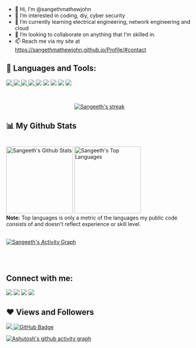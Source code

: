 - 👋 Hi, I’m @sangethmathewjohn
- 👀 I’m interested in coding, diy, cyber security
- 🌱 I’m currently learning electrical engineering, network engineering and cloud
- 💞️ I’m looking to collaborate on anything that I'm skilled in.
- 📫 Reach me via my site at https://sangethmathewjohn.github.io/Profile/#contact

<!---
sangethmathewjohn/sangethmathewjohn is a ✨ special ✨ repository because its `README.md` (this file) appears on your GitHub profile.
You can click the Preview link to take a look at your changes.
--->
## 🚀 Languages and Tools:

<p align="left"> 
    <a href="https://www.w3.org/html/" target="_blank"> <img src="https://img.icons8.com/color/48/000000/html-5.png"/> </a> 
    <a href="https://www.w3schools.com/css/" target="_blank"> <img src="https://img.icons8.com/color/48/000000/css3.png"/> </a> 
    <a href="https://getbootstrap.com" target="_blank"> <img src="https://img.icons8.com/color/48/000000/bootstrap.png"/> </a> 
    <a href="https://www.python.org" target="_blank"> <img src="https://img.icons8.com/color/48/000000/python.png"/> </a> 
    <a href ="https://www.docker.com" target="_blank"><img src ="https://img.icons8.com/color/48/000000/docker"></a>
    <a href ="https://www.linux.org" target="_blank"><img src ="https://img.icons8.com/color/48/000000/linux"></a>
    <a href="https://cloud.google.com" target="_blank"><img src="https://img.icons8.com/color/48/000000/google-cloud"></a>
    <a href="https://www.arduino.cc" target="_blank"><img src="https://img.icons8.com/color/48/000000/arduino"></a>
    <a href="https://www.cisco.com/c/en/us/training-events/training-certifications/certifications/associate/ccna.html" target="_blank"><img src="https://img.icons8.com/color/48/000000/router"></a>
  
</p>

<br/>

<p align="center">
    <a href="https://github.com/nullpwn/github-readme-streak-stats">
        <img title="🔥 Get streak stats for your profile at git.io/streak-stats" alt="Sangeeth's streak" src="https://github-readme-streak-stats.herokuapp.com/?user=sangethmathewjohn&theme=black-ice&hide_border=true&stroke=0000&background=060A0CD0"/>
    </a>
</p>

## 📊 My Github Stats

  <br/>
    <a href="https://github.com/sangethmathewjohn/github-readme-stats"><img height="180em" alt="Sangeeth's Github Stats" src="https://github-readme-stats.vercel.app/api?username=sangethmathewjohn&show_icons=true&count_private=true&include_all_commits=true&theme=react&hide_border=true&bg_color=0D1117" /></a>
  <a href="https://github.com/sangethmathewjohn/github-readme-stats"><img height="180em" alt="Sangeeth's Top Languages" src="https://github-readme-stats.vercel.app/api/top-langs/?username=sangethmathewjohn&langs_count=8&count_private=true&layout=compact&theme=react&hide_border=true&bg_color=0D1117" /></a>
  <br/>
  <b>Note:</b> Top languages is only a metric of the languages my public code consists of and doesn't reflect experience or skill level.


<br/>
<br/>

<a href="https://github.com/sangethmathewjohn/github-readme-activity-graph"><img alt="Sangeeth's Activity Graph" src="https://activity-graph.herokuapp.com/graph?username=sangethmathewjohn&bg_color=0D1117&color=5BCDEC&line=5BCDEC&point=FFFFFF&hide_border=true" /></a>

<br/>
<br/>

## Connect with me:
<p align="left">

<a href = "https://www.linkedin.com/in/sangeethmathewjohn/"><img src="https://img.icons8.com/cute-clipart/45/000000/linkedin.png"/></a>
<a href = "https://twitter.com/sangeeth"><img src="https://img.icons8.com/cotton/45/000000/twitter.png"/></a>
<a href = "https://www.instagram.com/sangeethmathewjohn/"><img src="https://img.icons8.com/color/45/000000/instagram-new.png"/></a>
<a href = "https://www.facebook.com/sangeethmathewjohn"><img src="https://img.icons8.com/fluent/48/000000/facebook-new.png"/></a>



</p>

## ❤ Views and Followers
<a href="https://github.com/sangethmathewjohn/github-profile-views-counter">
    <img src="https://komarev.com/ghpvc/?username=sangethmathewjohn&color=blueviolet">
</a>
<a href="https://github.com/sangethmathewjohn?tab=followers"><img src="https://img.shields.io/github/followers/sangethmathewjohn?label=Followers&style=social" alt="GitHub Badge"></a>

[![Ashutosh's github activity graph](https://activity-graph.herokuapp.com/graph?username=&bg_color=fcfe9&color=e4c98&line=e4c98&point=03d3d&area=true&hide_border=true)](https://github.com/ashutosh00710/github-readme-activity-graph)
